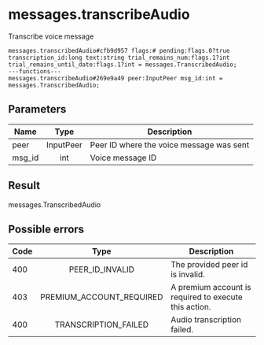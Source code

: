 # messages.transcribeAudio
Transcribe voice message

```
messages.transcribedAudio#cfb9d957 flags:# pending:flags.0?true transcription_id:long text:string trial_remains_num:flags.1?int trial_remains_until_date:flags.1?int = messages.TranscribedAudio;
---functions---
messages.transcribeAudio#269e9a49 peer:InputPeer msg_id:int = messages.TranscribedAudio;
```

## Parameters
| Name | Type | Description |
| ---- | :----: | ----------- |
| peer | InputPeer | Peer ID where the voice message was sent |
| msg_id | int | Voice message ID |


## Result
messages.TranscribedAudio

## Possible errors
| Code | Type | Description |
| ---- | :----: | ----------- |
| 400 | PEER_ID_INVALID | The provided peer id is invalid. |
| 403 | PREMIUM_ACCOUNT_REQUIRED | A premium account is required to execute this action. |
| 400 | TRANSCRIPTION_FAILED | Audio transcription failed. |

